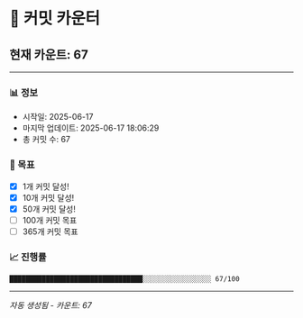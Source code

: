 # 🔢 커밋 카운터

## 현재 카운트: 67

---

### 📊 정보
- 시작일: 2025-06-17
- 마지막 업데이트: 2025-06-17 18:06:29
- 총 커밋 수: 67

### 🎯 목표
- [x] 1개 커밋 달성!
- [x] 10개 커밋 달성!
- [x] 50개 커밋 달성!
- [ ] 100개 커밋 목표
- [ ] 365개 커밋 목표

### 📈 진행률
```
█████████████████████████████████░░░░░░░░░░░░░░░░░ 67/100
```

---
*자동 생성됨 - 카운트: 67*
